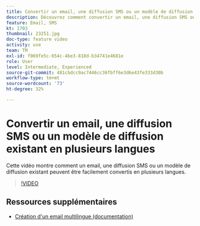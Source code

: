 ```yaml
---
title: Convertir un email, une diffusion SMS ou un modèle de diffusion existant en plusieurs langues
description: Découvrez comment convertir un email, une diffusion SMS ou un modèle de diffusion existant en plusieurs langues.
feature: Email, SMS
kt: 1703
thumbnail: 23251.jpg
doc-type: feature video
activity: use
team: TM
exl-id: f069fe5c-654c-4be3-818d-b34741e4681e
role: User
level: Intermediate, Experienced
source-git-commit: 481cbdcc9ac7446cc36fbff6e3d6e43fe333d30b
workflow-type: tm+mt
source-wordcount: '73'
ht-degree: 32%

---
```


# Convertir un email, une diffusion SMS ou un modèle de diffusion existant en plusieurs langues

Cette vidéo montre comment un email, une diffusion SMS ou un modèle de diffusion existant peuvent être facilement convertis en plusieurs langues.

>[!VIDEO](https://video.tv.adobe.com/v/23251?quality=12)

## Ressources supplémentaires

* [Création d&#39;un email multilingue (documentation)](https://experienceleague.adobe.com/docs/campaign-standard/using/communication-channels/email-messages/creating-a-multilingual-email.html?lang=en)
